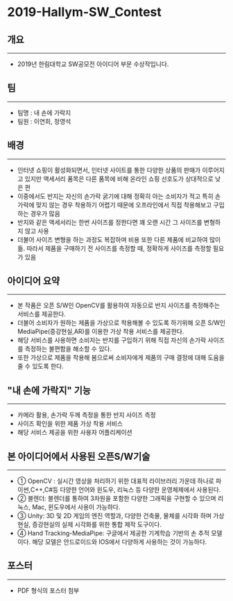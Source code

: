 # 2019-Hallym-SW_Contest

## 개요
-------
* 2019년 한림대학교 SW공모전 아이디어 부문 수상작입니다.

## 팀
-------
* 팀명 : 내 손에 가락지
* 팀원 : 이연희, 정영석
 
## 배경
-------
* 인터넷 쇼핑이 활성화되면서, 인터넷 사이트를 통한 다양한 상품의 판매가 이루어지고 있지만 액세서리 품목은 다른 품목에 비해 온라인 쇼핑 선호도가 상대적으로 낮은 편
* 이중에서도 반지는 자신의 손가락 굵기에 대해 정확히 아는 소비자가 적고 특히 손가락에 맞지 않는 경우 착용하기 어렵기 때문에 오프라인에서 직접 착용해보고 구입하는 경우가 많음
* 반지와 같은 액세서리는 한번 사이즈를 정한다면 꽤 오랜 시간 그 사이즈를 변형하지 않고 사용
* 더불어 사이즈 변형을 하는 과정도 복잡하며 비용 또한 다른 제품에 비교하여 많이 듦. 따라서 제품을 구매하기 전 사이즈를 측정할 때, 정확하게 사이즈를
측정할 필요가 있음

## 아이디어 요약
-------
* 본 작품은 오픈 S/W인 OpenCV를 활용하여 자동으로 반지 사이즈를 측정해주는 서비스를 제공한다. 
* 더불어 소비자가 원하는 제품을 가상으로 착용해볼 수 있도록 하기위해 오픈 S/W인 MediaPipe(증강현실,AR)를 이용한 가상 착용 서비스를 제공한다.
* 해당 서비스를 사용하면 소비자는 반지를 구입하기 위해 직접 자신의 손가락 사이즈를 측정하는 불편함을 해소할 수 있다. 
* 또한 가상으로 제품을 착용해 봄으로써 소비자에게 제품의 구매 결정에 대해 도움을 줄 수 있도록 한다.

## "내 손에 가락지" 기능
-------
* 카메라 활용, 손가락 두께 측정을 통한 반지 사이즈 측정
* 사이즈 확인을 위한 제품 가상 착용 서비스
* 해당 서비스 제공을 위한 사용자 어플리케이션

## 본 아이디어에서 사용된 오픈S/W기술
-------
* ①	OpenCV : 실시간 영상을 처리하기 위한 대표적 라이브러리 가운데 하나로 파이썬,C++,C#등 
다양한 언어와 윈도우, 리눅스 등 다양한 운영체제에서 사용된다.
* ②	블렌더: 블렌더를 통하여 3차원을 포함한 다양한 그래픽을 구현할 수 있으며 리눅스, Mac, 
윈도우에서 사용이 가능하다.
* ③	Unity: 3D 및 2D 게임의 엔진 역할과, 다양한 건축물, 물체를 시각화 하며 가상현실, 증강현실의 
실제 시각화를 위한 통합 제작 도구이다.
* ④	Hand Tracking-MediaPipe: 구글에서 제공한 기계학습 기반의 손 추적 모델이다. 해당 모델은 
안드로이드와 IOS에서 다양하게 사용하는 것이 가능하다.


## 포스터
-------
* PDF 형식의 포스터 첨부
